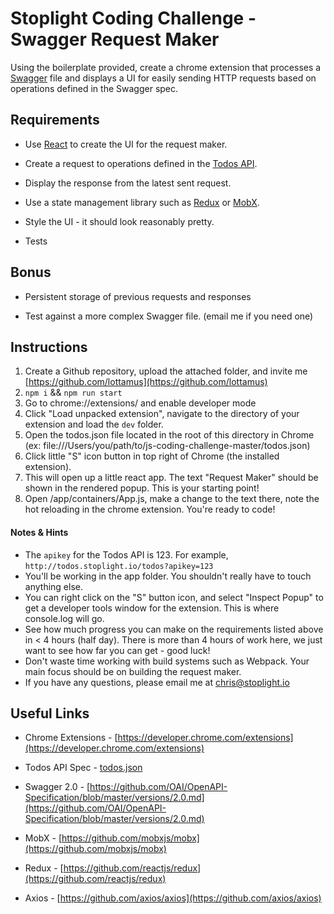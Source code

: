 # Stoplight Coding Challenge - Swagger Request Maker

Using the boilerplate provided, create a chrome extension that processes a [Swagger](https://github.com/OAI/OpenAPI-Specification/blob/master/versions/2.0.md) file and displays a UI for easily 
sending HTTP requests based on operations defined in the Swagger spec.

## Requirements

* Use [React](https://github.com/facebook/react) to create the UI for the request maker.

* Create a request to operations defined in the [Todos API](./todos.json).

* Display the response from the latest sent request.

* Use a state management library such as [Redux](https://github.com/reactjs/redux) or [MobX](https://github.com/mobxjs/mobx).

* Style the UI - it should look reasonably pretty.

* Tests

## Bonus

* Persistent storage of previous requests and responses

* Test against a more complex Swagger file. (email me if you need one)

## Instructions

1. Create a Github repository, upload the attached folder, and invite me [https://github.com/lottamus](https://github.com/lottamus)
2. `npm i` && `npm run start`
3. Go to chrome://extensions/ and enable developer mode
4. Click "Load unpacked extension", navigate to the directory of your extension and load the `dev` folder.
5. Open the todos.json file located in the root of this directory in Chrome (ex: file:///Users/you/path/to/js-coding-challenge-master/todos.json)
6. Click little "S" icon button in top right of Chrome (the installed extension).
7. This will open up a little react app. The text "Request Maker" should be shown in the rendered popup. This is your starting point!
8. Open /app/containers/App.js, make a change to the text there, note the hot reloading in the chrome extension. You're ready to code!

#### Notes & Hints

* The `apikey` for the Todos API is 123. For example, `http://todos.stoplight.io/todos?apikey=123`
* You'll be working in the app folder. You shouldn't really have to touch anything else.
* You can right click on the "S" button icon, and select "Inspect Popup" to get a developer tools window for the extension. This is where console.log will go.
* See how much progress you can make on the requirements listed above in < 4 hours (half day). There is more than 4 hours of work here, we just want to see how far you can get - good luck!
* Don't waste time working with build systems such as Webpack. Your main focus should be on building the request maker.
* If you have any questions, please email me at [chris@stoplight.io](mailto:chris@stoplight.io)

## Useful Links

* Chrome Extensions - [https://developer.chrome.com/extensions](https://developer.chrome.com/extensions)

* Todos API Spec - [todos.json](./todos.json)

* Swagger 2.0 - [https://github.com/OAI/OpenAPI-Specification/blob/master/versions/2.0.md](https://github.com/OAI/OpenAPI-Specification/blob/master/versions/2.0.md)

* MobX - [https://github.com/mobxjs/mobx](https://github.com/mobxjs/mobx)

* Redux - [https://github.com/reactjs/redux](https://github.com/reactjs/redux)

* Axios - [https://github.com/axios/axios](https://github.com/axios/axios)
